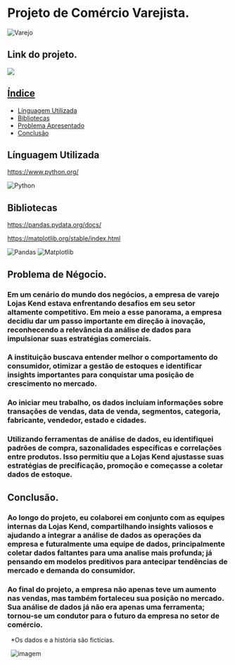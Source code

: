 
# Projeto de Comércio Varejista.     

![Varejo](https://cdlpalmas.com.br/thumbnails.aspx?c=8e673c5f-8ede-4bd4-b87f-bbf697729fb2&w=800&h=700)


## Link do projeto.
<div align="left">  
<a href="https://github.com/felipefagion/projeto/blob/main/projeto.ipynb" target="_blank"><img src="https://img.shields.io/badge/Go-00ADD8?style=for-the-badge&logo=go&logoColor=white"</a>

## Índice
- <a href="#linguaguagem">Línguagem Utilizada</a>
- <a href="#bibliotecas">Bibliotecas</a>
- <a href="#problema">Problema Apresentado</a>
- <a href="#conclusão">Conclusão<a>


## Línguagem Utilizada   
https://www.python.org/

![Python](https://img.shields.io/badge/Python-3776AB?style=for-the-badge&logo=python&logoColor=white)

## Bibliotecas 
https://pandas.pydata.org/docs/

https://matplotlib.org/stable/index.html

![Pandas](https://camo.githubusercontent.com/05cab52d05663cecbe47a23ca71075ba81b9080dd50561d0f76eb46e902cfef8/68747470733a2f2f696d672e736869656c64732e696f2f62616467652f70616e6461732d2532333135303435382e7376673f7374796c653d666f722d7468652d6261646765266c6f676f3d70616e646173266c6f676f436f6c6f723d7768697465)
![Matplotlib](https://camo.githubusercontent.com/9e175adcb5e76a230ffd53ed1e78034277d31171b77358865b2be148d0b523d3/68747470733a2f2f696d672e736869656c64732e696f2f62616467652f4d6174706c6f746c69622d2532336666666666662e7376673f7374796c653d666f722d7468652d6261646765266c6f676f3d4d6174706c6f746c6962266c6f676f436f6c6f723d626c61636b) 



## Problema de Négocio.


### Em um cenário do mundo dos negócios, a empresa de varejo Lojas Kend estava enfrentando desafios em seu setor altamente competitivo. Em meio a esse panorama, a empresa decidiu dar um passo importante em direção à inovação, reconhecendo a relevância da análise de dados para impulsionar suas estratégias comerciais.

### A instituição buscava entender melhor o comportamento do consumidor, otimizar a gestão de estoques e identificar insights importantes para conquistar uma posição de crescimento no mercado.
### Ao iniciar meu trabalho, os dados incluíam informações sobre transações de vendas, data de venda, segmentos, categoria, fabricante, vendedor, estado e cidades.

### Utilizando ferramentas  de análise de dados, eu identifiquei padrões de compra, sazonalidades específicas e correlações entre produtos. Isso permitiu que a Lojas Kend ajustasse suas estratégias de precificação, promoção e começasse a coletar dados de estoque.



## Conclusão.
### Ao longo do projeto, eu colaborei em conjunto com as equipes internas da Lojas Kend, compartilhando insights valiosos e ajudando a integrar a análise de dados as operações da empresa e futuralmente uma equipe de dados, principalmente coletar dados faltantes para uma analise mais profunda; já pensando em  modelos preditivos para antecipar tendências de mercado e demanda do consumidor.
### Ao final do projeto, a empresa não apenas teve um aumento nas vendas, mas também fortaleceu sua posição no mercado. Sua análise de dados já não era apenas uma ferramenta; tornou-se um condutor para o futuro da empresa no setor de comércio.
&nbsp;
*Os dados e a história são fictícias.

&nbsp;
![imagem](https://betalabs.com.br/wp-content/uploads/2023/02/inteligencia-artificial-e-commerce.png)
